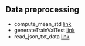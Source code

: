 ## Data preprocessing
- compute_mean_std  [link]()
- generateTrainValTest   [link]() 
- read_json_txt_data  [link]()
